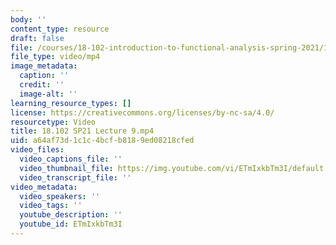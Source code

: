 ```yaml
---
body: ''
content_type: resource
draft: false
file: /courses/18-102-introduction-to-functional-analysis-spring-2021/18102-sp21-lecture-9_360p_16_9.mp4
file_type: video/mp4
image_metadata:
  caption: ''
  credit: ''
  image-alt: ''
learning_resource_types: []
license: https://creativecommons.org/licenses/by-nc-sa/4.0/
resourcetype: Video
title: 18.102 SP21 Lecture 9.mp4
uid: a64af73d-1c1c-4bcf-b818-9ed08218cfed
video_files:
  video_captions_file: ''
  video_thumbnail_file: https://img.youtube.com/vi/ETmIxkbTm3I/default.jpg
  video_transcript_file: ''
video_metadata:
  video_speakers: ''
  video_tags: ''
  youtube_description: ''
  youtube_id: ETmIxkbTm3I
---
```


